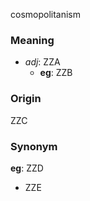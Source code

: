 cosmopolitanism
### Meaning
+ _adj_: ZZA
	+ __eg__: ZZB

### Origin

ZZC

### Synonym

__eg__: ZZD

+ ZZE


